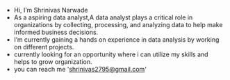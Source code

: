 - Hi, I’m Shrinivas Narwade
- As a aspiring data analyst,A data analyst plays a critical role in organizations by collecting, processing, and analyzing data to help make informed business decisions.
- I’m currently gaining a hands on experience in data analysis by working on different projects.
- currently looking for an opportunity where i can utilize my skills and helps to grow organization.
- you can reach me 'shrinivas2795@gmail.com'
